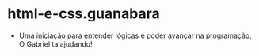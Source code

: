 # html-e-css.guanabara
- Uma iniciação para entender lógicas e poder avançar na programação. O Gabriel ta ajudando!